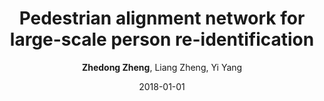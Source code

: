---
title: "Pedestrian alignment network for large-scale person re-identification"
collection: publications
permalink: /publication/2018-01-01-Pedestrian-alignment-network-for-large-scale-person-re-identification
date: 2018-01-01
doi: 10.1109/TCSVT.2018.2873599
venue: 'IEEE Transactions on Circuits and Systems for Video Technology (TCSVT)'
paperurl: 'https://zdzheng.xyz/files/TCSVT-08481710.pdf'
code: 'https://github.com/layumi/Pedestrian_Alignment'
author: '<strong>Zhedong Zheng</strong>,  Liang Zheng,  Yi Yang'
citation: ' Zhedong Zheng,  Liang Zheng,  Yi Yang, &quot;Pedestrian alignment network for large-scale person re-identification.&quot; IEEE Transactions on Circuits and Systems for Video Technology (TCSVT), 2018. DOI: 10.1109/TCSVT.2018.2873599'
pub_year: '2018'
bib: |
    @article{zheng2018pedestrian,
    author = "Zheng, Zhedong and Zheng, Liang and Yang, Yi",
    doi = "10.1109/TCSVT.2018.2873599",
    title = "Pedestrian alignment network for large-scale person re-identification",
    journal = "IEEE Transactions on Circuits and Systems for Video Technology (TCSVT)",
    volume = "29",
    number = "10",
    pages = "3037--3045",
    year = "2018",
    code = "https://github.com/layumi/Pedestrian\_Alignment",
    url = "https://zdzheng.xyz/files/TCSVT-08481710.pdf",
    publisher = "IEEE"
    }
---